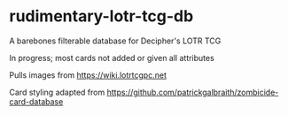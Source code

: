 # rudimentary-lotr-tcg-db
A barebones filterable database for Decipher's LOTR TCG

In progress; most cards not added or given all attributes

Pulls images from https://wiki.lotrtcgpc.net

Card styling adapted from https://github.com/patrickgalbraith/zombicide-card-database
